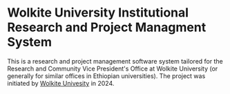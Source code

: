 ﻿# Wolkite University Institutional Research and Project Managment System
This is a research and project management software system tailored for the Research and Community Vice President's Office at Wolkite University (or generally for similar offices in Ethiopian universities).
The project was initiated by [Wolkite Univesity](https://www.wku.edu.et) in 2024.